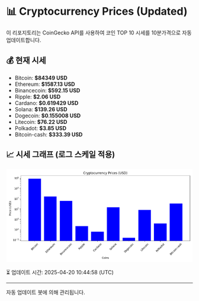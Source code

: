 
# 📊 Cryptocurrency Prices (Updated)

이 리포지토리는 CoinGecko API를 사용하여 코인 TOP 10 시세를 10분가격으로 자동 업데이트합니다.

## 💰 현재 시세
- Bitcoin: **$84349 USD**
- Ethereum: **$1587.13 USD**
- Binancecoin: **$592.15 USD**
- Ripple: **$2.06 USD**
- Cardano: **$0.619429 USD**
- Solana: **$139.26 USD**
- Dogecoin: **$0.155008 USD**
- Litecoin: **$76.22 USD**
- Polkadot: **$3.85 USD**
- Bitcoin-cash: **$333.39 USD**

## 📈 시세 그래프 (로그 스케일 적용)
![Crypto Prices](crypto_prices.png)

⏳ 업데이트 시간: 2025-04-20 10:44:58 (UTC)

---
자동 업데이트 봇에 의해 관리됩니다.
